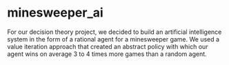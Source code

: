 # minesweeper_ai
For our decision theory project, we decided to build an artificial intelligence system in the form of a rational agent for a minesweeper game. We used a value iteration approach that created an abstract policy with which our agent wins on average 3 to 4 times more games than a random agent.
